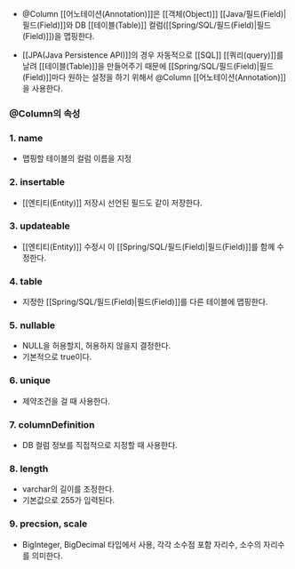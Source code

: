 - @Column [[어노테이션(Annotation)]]은 [[객체(Object)]] [[Java/필드(Field)|필드(Field)]]와 DB [[테이블(Table)]] 컬럼([[Spring/SQL/필드(Field)|필드(Field)]])을 맵핑한다.

- [[JPA(Java Persistence API)]]의 경우 자동적으로 [[SQL]] [[쿼리(query)]]를 날려 [[테이블(Table)]]을 만들어주기 때문에 [[Spring/SQL/필드(Field)|필드(Field)]]마다 원하는 설정을 하기 위해서 @Column [[어노테이션(Annotation)]]을 사용한다.

### @Column의 속성  

### 1. name 

- 맵핑할 테이블의 컬럼 이름을 지정  
### 2. insertable 

- [[엔티티(Entity)]] 저장시 선언된 필드도 같이 저장한다.
### 3. updateable 

- [[엔티티(Entity)]] 수정시 이 [[Spring/SQL/필드(Field)|필드(Field)]]를 함께 수정한다.
### 4. table 

- 지정한 [[Spring/SQL/필드(Field)|필드(Field)]]를 다른 테이블에 맵핑한다.
### 5. nullable 

- NULL을 허용할지, 허용하지 않을지 결정한다.
- 기본적으로 true이다.
### 6. unique

- 제약조건을 걸 때 사용한다.
### 7. columnDefinition

- DB 컬럼 정보를 직접적으로 지정할 때 사용한다.
### 8. length 

- varchar의 길이를 조정한다.
- 기본값으로 255가 입력된다.
### 9. precsion, scale 

- BigInteger, BigDecimal 타입에서 사용, 각각 소수점 포함 자리수, 소수의 자리수를 의미한다.